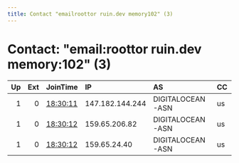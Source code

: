 ```yaml
---
title: Contact "emailroottor ruin.dev memory102" (3)
---
```


# Contact: "email:roottor ruin.dev memory:102" (3)

|   Up |   Ext | JoinTime                                                                                              | IP              | AS               | CC   |   ORp |   Dirp | OS    | Version   | Nickname    |   eFamMembers |
|-----:|------:|:------------------------------------------------------------------------------------------------------|:----------------|:-----------------|:-----|------:|-------:|:------|:----------|:------------|--------------:|
|    1 |     0 | [18:30:11](https://nusenu.github.io/OrNetStats/w/relay/662E40C037074EE4E1C820D0A5BFCD484257F26A.html) | 147.182.144.244 | DIGITALOCEAN-ASN | us   |   443 |      0 | Linux | 0.4.6.9   | Thrall      |             1 |
|    1 |     0 | [18:30:12](https://nusenu.github.io/OrNetStats/w/relay/234062FD4A7C1E9CD6172FE6C1FE37C66F28BB4C.html) | 159.65.206.82   | DIGITALOCEAN-ASN | us   |   443 |      0 | Linux | 0.4.6.9   | Autumn      |             1 |
|    1 |     0 | [18:30:12](https://nusenu.github.io/OrNetStats/w/relay/4588E6AAB63F8089D8360EA529AF7380256E86D7.html) | 159.65.24.40    | DIGITALOCEAN-ASN | us   |   443 |      0 | Linux | 0.4.6.9   | Ombrophilia |             1 |
